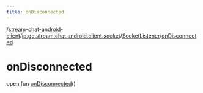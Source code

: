 ```yaml
---
title: onDisconnected
---
```

/[stream-chat-android-client](../../index.md)/[io.getstream.chat.android.client.socket](../index.md)/[SocketListener](index.md)/[onDisconnected](onDisconnected.md)  
  
  
  
# onDisconnected  
open fun [onDisconnected](onDisconnected.md)()
